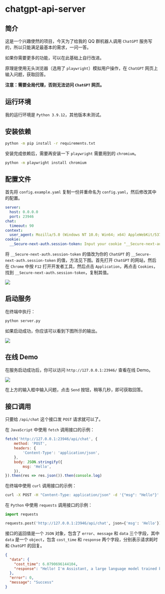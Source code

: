 # chatgpt-api-server

## 简介

这是一个兴趣使然的项目，今天为了给我的 QQ 群机器人调用 `ChatGPT` 服务写的，所以只能满足最基本的需求，一问一答。

如果你需要更多的功能，可以在此基础上自行改进。

原理是使用无头浏览器（选用了 `playwright`）模拟用户操作，在 `ChatGPT` 网页上输入问题，获取回答。

**注意：需要全局代理，否则无法访问 `ChatGPT` 网页。**

## 运行环境

我的运行环境是 `Python 3.9.12`，其他版本未测试。

## 安装依赖

```bash
python -m pip install -r requirements.txt
```

安装完成依赖后，需要再安装一下 `playwright` 需要用到的 `chromium`。

```bash
python -m playwright install chromium
```

## 配置文件

首先将 `config.example.yaml` 复制一份并重命名为 `config.yaml`，然后修改其中的配置。

```yaml
server:
  host: 0.0.0.0
  port: 23946
chat:
  timeout: 90
context:
  user_agent: Mozilla/5.0 (Windows NT 10.0; Win64; x64) AppleWebKit/537.36 (KHTML, like Gecko) Chrome/108.0.0.0 Safari/537.36
cookie:
  __Secure-next-auth.session-token: Input your cookie "__Secure-next-auth.session-token" here
```

将 `__Secure-next-auth.session-token` 的值改为你的 `ChatGPT` 的 `__Secure-next-auth.session-token` 的值，方法见下图。首先打开 `ChatGPT` 的网站，然后在 `Chrome` 中按 `F12` 打开开发者工具，然后点击 `Application`，再点击 `Cookies`，找到 `__Secure-next-auth.session-token`，复制其值。

![](https://res.zhaoji.ac.cn/images/20221210215535.png)

## 启动服务

在终端中执行：

```bash
python server.py
```

如果启动成功，你应该可以看到下图所示的输出。

![](https://res.zhaoji.ac.cn/images/20221210215923.png)

## 在线 Demo

在服务启动成功后，你可以访问 `http://127.0.0.1:23946/` 查看在线 Demo。

![](https://res.zhaoji.ac.cn/images/20221210221829.png)

在上方的输入框中输入问题，点击 `Send` 按钮，稍等几秒，即可获取回答。

## 接口调用

只要给 `/api/chat` 这个接口发 `POST` 请求就可以了。

在 `JavaScript` 中使用 `fetch` 调用接口的示例：

```js
fetch('http://127.0.0.1:23946/api/chat', {
    method: 'POST',
    headers: {
        'Content-Type': 'application/json',
    },
    body: JSON.stringify({
        msg: 'Hello',
    }),
}).then(res => res.json()).then(console.log)
```

在终端中使用 `curl` 调用接口的示例：

```bash
curl -X POST -H "Content-Type: application/json" -d '{"msg": "Hello"}' http://127.0.0.1:23946/api/chat
```

在 `Python` 中使用 `requests` 调用接口的示例：

```python
import requests

requests.post('http://127.0.0.1:23946/api/chat', json={'msg': 'Hello'}).json()
```

接口的返回值是一个 `JSON` 对象，包含了 `error`、`message` 和 `data` 三个字段，其中 `data` 是一个 `object`，包含 `cost_time` 和 `response` 两个字段，分别表示请求耗时和 `ChatGPT` 的回复。

```json
{
  "data": {
    "cost_time": 6.0790696144104,
    "response": "Hello! I'm Assistant, a large language model trained by OpenAI. I'm here to help with any questions you may have. Is there anything in particular you would like to know?"
  },
  "error": 0,
  "message": "Success"
}
```
